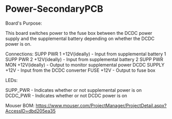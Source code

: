# Power-SecondaryPCB 
Board's Purpose: 
 
This board switches power to the fuse box between the DCDC power supply and the supplemental battery depending on whether the DCDC power is on. 
 
Connections: 
SUPP PWR 1 +12V(ideally) - Input from supplemental battery 1 
SUPP PWR 2 +12V(ideally) - Input from supplemental battery 2 
SUPP PWR MON +12V(ideally) - Output to monitor supplemental power 
DCDC SUPPLY +12V - Input from the DCDC converter 
FUSE +12V - Output to fuse box 
 
LEDs: 
 
SUPP_PWR - Indicates whether or not supplemental power is on 
DCDC_PWR - Indicates whether or not DCDC power is on 
 
Mouser BOM: 
https://www.mouser.com/ProjectManager/ProjectDetail.aspx?AccessID=dbd205ea35